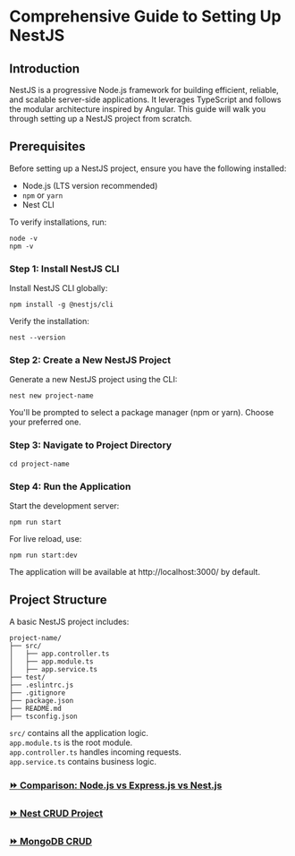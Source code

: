 # Comprehensive Guide to Setting Up NestJS
## Introduction

NestJS is a progressive Node.js framework for building efficient, reliable, and scalable server-side applications. It leverages TypeScript and follows the modular architecture inspired by Angular.
This guide will walk you through setting up a NestJS project from scratch.

## Prerequisites
Before setting up a NestJS project, ensure you have the following installed:

- Node.js (LTS version recommended)
- `npm` or `yarn`
- Nest CLI

To verify installations, run:
```
node -v
npm -v
```

### Step 1: Install NestJS CLI
Install NestJS CLI globally:
```
npm install -g @nestjs/cli
```
Verify the installation:
```
nest --version
```

### Step 2: Create a New NestJS Project
Generate a new NestJS project using the CLI:
```
nest new project-name
```
You'll be prompted to select a package manager (npm or yarn). Choose your preferred one.

### Step 3: Navigate to Project Directory
```
cd project-name
```
### Step 4: Run the Application
Start the development server:
```
npm run start
```
For live reload, use:
```
npm run start:dev
```
The application will be available at http://localhost:3000/ by default.
## Project Structure

A basic NestJS project includes:
```
project-name/
├── src/
│   ├── app.controller.ts
│   ├── app.module.ts
│   ├── app.service.ts
├── test/
├── .eslintrc.js
├── .gitignore
├── package.json
├── README.md
├── tsconfig.json
```
`src/` contains all the application logic.</br>
`app.module.ts` is the root module.</br>
`app.controller.ts` handles incoming requests.</br>
`app.service.ts` contains business logic.</br>
### [:fast_forward: Comparison: Node.js vs Express.js vs Nest.js](https://github.com/dev-satri/NestJs-Documentation/blob/main/Node-Express-Nest.md)
### [:fast_forward: Nest CRUD Project](https://github.com/dev-satri/NestJs-Documentation/blob/main/Nest-CRUD.md)
### [:fast_forward: MongoDB CRUD](https://github.com/dev-satri/NestJs-Documentation/blob/main/MongoCRUD.md)
